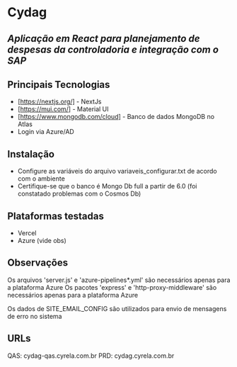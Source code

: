 # Cydag
## _Aplicação em React para planejamento de despesas da controladoria e integração com o SAP_

## Principais Tecnologias

- [https://nextjs.org/] - NextJs
- [https://mui.com/] - Material UI
- [https://www.mongodb.com/cloud] - Banco de dados MongoDB no Atlas
- Login via Azure/AD


## Instalação

- Configure as variáveis do arquivo variaveis_configurar.txt de acordo com o ambiente
- Certifique-se que o banco é Mongo Db full a partir de 6.0 (foi constatado problemas com o Cosmos Db)

## Plataformas testadas

- Vercel
- Azure (vide obs)


## Observações

Os arquivos 'server.js' e 'azure-pipelines*.yml' são necessários apenas para a plataforma Azure
Os pacotes 'express' e 'http-proxy-middleware' são necessários apenas para a plataforma Azure

Os dados de SITE_EMAIL_CONFIG são utilizados para envio de mensagens de erro no sistema

## URLs

QAS: cydag-qas.cyrela.com.br
PRD: cydag.cyrela.com.br
